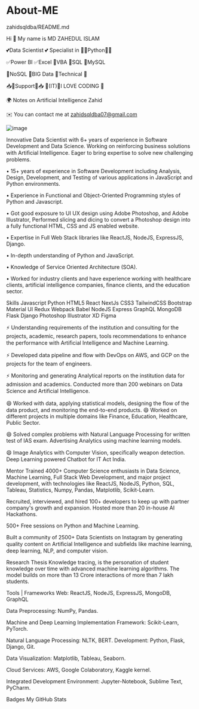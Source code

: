 # About-ME
zahidsqldba/README.md

Hi 👋 My name is MD ZAHEDUL ISLAM

💕Data Scientist 💕 Specialist in 🐍🐍Python🐍🐍 

✅Power BI ✅Excel 💯VBA 💯SQL 💯MySQL 

🔰NoSQL 🔰BIG Data 🔰Technical 🔰

📥📍Support📍📥 🎯(IT)🎯I LOVE CODING 📌

🌍  Notes on Artificial Intelligence Zahid

✉️  You can contact me at zahidsqldba07@gmail.com



![image](https://user-images.githubusercontent.com/107979833/191216864-3945cd56-2188-4e53-a553-39f7ac446e7a.png)
   

Innovative Data Scientist with 6+ years of experience in Software Development and Data Science. Working on reinforcing business solutions with Artiﬁcial Intelligence. Eager to bring expertise to solve new challenging problems.

• 15+ years of experience in Software Development including Analysis, Design, Development, and Testing of various applications in JavaScript and Python environments.

• Experience in Functional and Object-Oriented Programming styles of Python and Javascript.

• Got good exposure to UI UX design using Adobe Photoshop, and Adobe Illustrator, Performed slicing and dicing to convert a Photoshop design into a fully functional HTML, CSS and JS enabled website.

• Expertise in Full Web Stack libraries like ReactJS, NodeJS, ExpressJS, Django.

• In-depth understanding of Python and JavaScript.

• Knowledge of Service Oriented Architecture (SOA).

• Worked for industry clients and have experience working with healthcare clients, artificial intelligence companies, finance clients, and the education sector.

Skills
Javascript Python HTML5 React NextJs CSS3 TailwindCSS Bootstrap Material UI Redux Webpack Babel NodeJS Express GraphQL MongoDB Flask Django Photoshop Illustrator XD Figma

⚡ Understanding requirements of the institution and consulting for the projects, academic, research papers, tools recommendations to enhance the performance with Artiﬁcial Intelligence and Machine Learning.

⚡ Developed data pipeline and ﬂow with DevOps on AWS, and GCP on the projects for the team of engineers.

⚡ Monitoring and generating Analytical reports on the institution data for admission and academics. Conducted more than 200 webinars on Data Science and Artiﬁcial Intelligence.

😄 Worked with data, applying statistical models, designing the ﬂow of the data product, and monitoring the end-to-end products. 😄 Worked on different projects in multiple domains like Finance, Education, Healthcare, Public Sector.

😄 Solved complex problems with Natural Language Processing for written test of IAS exam. Advertising Analytics using machine learning models.

😄 Image Analytics with Computer Vision, speciﬁcally weapon detection. Deep Learning powered Chatbot for IT Act India.

Mentor
Trained 4000+ Computer Science enthusiasts in Data Science, Machine Learning, Full Stack Web Development, and major project development, with technologies like ReactJS, NodeJS, Python, SQL, Tableau, Statistics, Numpy, Pandas, Matplotlib, Scikit-Learn.

Recruited, interviewed, and hired 100+ developers to keep up with partner company's growth and expansion. Hosted more than 20 in-house AI Hackathons.

500+ Free sessions on Python and Machine Learning.

Built a community of 2500+ Data Scientists on Instagram by generating quality content on Artiﬁcial Intelligence and subﬁelds like machine learning, deep learning, NLP, and computer vision.

Research Thesis
Knowledge tracing, is the personation of student knowledge over time with advanced machine learning algorithms. The model builds on more than 13 Crore interactions of more than 7 lakh students.

Tools | Frameworks
Web: ReactJS, NodeJS, ExpressJS, MongoDB, GraphQL

Data Preprocessing: NumPy, Pandas.

Machine and Deep Learning Implementation Framework: Scikit-Learn, PyTorch.

Natural Language Processing: NLTK, BERT. Development: Python, Flask, Django, Git.

Data Visualization: Matplotlib, Tableau, Seaborn.

Cloud Services: AWS, Google Colaboratory, Kaggle kernel.

Integrated Development Environment: Jupyter-Notebook, Sublime Text, PyCharm.

Badges
My GitHub Stats
